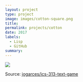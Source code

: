 ```yaml
---
layout: project
type: project
image: images/cotton-square.png
title: 
permalink: projects/cotton
date: 2017
labels:
  - Lisp
  - GitHub
summary:
---
```


<img class="ui image" src="{{ site.baseurl }}/images/cotton-header.png">



Source: <a href="https://github.com/jogarces/ics-313-text-game"><i class="large github icon "></i>jogarces/ics-313-text-game</a>
